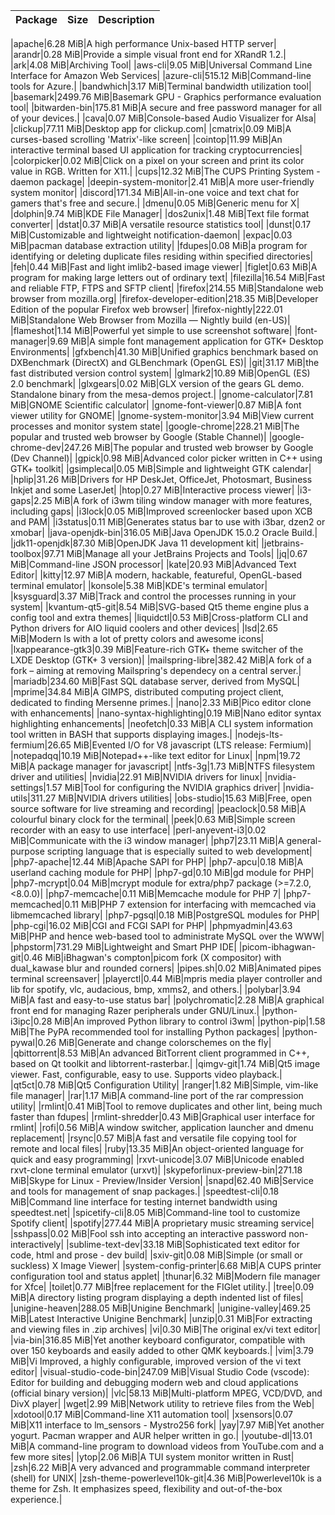 | Package | Size| Description |
| --- | --- |--- |

|apache|6.28 MiB|A high performance Unix-based HTTP server|
|arandr|0.28 MiB|Provide a simple visual front end for XRandR 1.2.|
|ark|4.08 MiB|Archiving Tool|
|aws-cli|9.05 MiB|Universal Command Line Interface for Amazon Web Services|
|azure-cli|515.12 MiB|Command-line tools for Azure.|
|bandwhich|3.17 MiB|Terminal bandwidth utilization tool|
|basemark|2499.76 MiB|Basemark GPU - Graphics performance evaluation tool|
|bitwarden-bin|175.81 MiB|A secure and free password manager for all of your devices.|
|cava|0.07 MiB|Console-based Audio Visualizer for Alsa|
|clickup|77.11 MiB|Desktop app for clickup.com|
|cmatrix|0.09 MiB|A curses-based scrolling 'Matrix'-like screen|
|cointop|11.99 MiB|An interactive terminal based UI application for tracking cryptocurrencies|
|colorpicker|0.02 MiB|Click on a pixel on your screen and print its color value in RGB. Written for X11.|
|cups|12.32 MiB|The CUPS Printing System - daemon package|
|deepin-system-monitor|2.41 MiB|A more user-friendly system monitor|
|discord|171.34 MiB|All-in-one voice and text chat for gamers that's free and secure.|
|dmenu|0.05 MiB|Generic menu for X|
|dolphin|9.74 MiB|KDE File Manager|
|dos2unix|1.48 MiB|Text file format converter|
|dstat|0.37 MiB|A versatile resource statistics tool|
|dunst|0.17 MiB|Customizable and lightweight notification-daemon|
|expac|0.03 MiB|pacman database extraction utility|
|fdupes|0.08 MiB|a program for identifying or deleting duplicate files residing within specified directories|
|feh|0.44 MiB|Fast and light imlib2-based image viewer|
|figlet|0.63 MiB|A program for making large letters out of ordinary text|
|filezilla|16.54 MiB|Fast and reliable FTP, FTPS and SFTP client|
|firefox|214.55 MiB|Standalone web browser from mozilla.org|
|firefox-developer-edition|218.35 MiB|Developer Edition of the popular Firefox web browser|
|firefox-nightly|222.01 MiB|Standalone Web Browser from Mozilla — Nightly build (en-US)|
|flameshot|1.14 MiB|Powerful yet simple to use screenshot software|
|font-manager|9.69 MiB|A simple font management application for GTK+ Desktop Environments|
|gfxbench|41.30 MiB|Unified graphics benchmark based on DXBenchmark (DirectX) and GLBenchmark (OpenGL ES)|
|git|31.17 MiB|the fast distributed version control system|
|glmark2|10.89 MiB|OpenGL (ES) 2.0 benchmark|
|glxgears|0.02 MiB|GLX version of the gears GL demo. Standalone binary from the mesa-demos project.|
|gnome-calculator|7.81 MiB|GNOME Scientific calculator|
|gnome-font-viewer|0.87 MiB|A font viewer utility for GNOME|
|gnome-system-monitor|3.94 MiB|View current processes and monitor system state|
|google-chrome|228.21 MiB|The popular and trusted web browser by Google (Stable Channel)|
|google-chrome-dev|247.26 MiB|The popular and trusted web browser by Google (Dev Channel)|
|gpick|0.98 MiB|Advanced color picker written in C++ using GTK+ toolkit|
|gsimplecal|0.05 MiB|Simple and lightweight GTK calendar|
|hplip|31.26 MiB|Drivers for HP DeskJet, OfficeJet, Photosmart, Business Inkjet and some LaserJet|
|htop|0.27 MiB|Interactive process viewer|
|i3-gaps|2.25 MiB|A fork of i3wm tiling window manager with more features, including gaps|
|i3lock|0.05 MiB|Improved screenlocker based upon XCB and PAM|
|i3status|0.11 MiB|Generates status bar to use with i3bar, dzen2 or xmobar|
|java-openjdk-bin|316.05 MiB|Java OpenJDK 15.0.2 Oracle Build.|
|jdk11-openjdk|87.30 MiB|OpenJDK Java 11 development kit|
|jetbrains-toolbox|97.71 MiB|Manage all your JetBrains Projects and Tools|
|jq|0.67 MiB|Command-line JSON processor|
|kate|20.93 MiB|Advanced Text Editor|
|kitty|12.97 MiB|A modern, hackable, featureful, OpenGL-based terminal emulator|
|konsole|5.38 MiB|KDE's terminal emulator|
|ksysguard|3.37 MiB|Track and control the processes running in your system|
|kvantum-qt5-git|8.54 MiB|SVG-based Qt5 theme engine plus a config tool and extra themes|
|liquidctl|0.53 MiB|Cross-platform CLI and Python drivers for AIO liquid coolers and other devices|
|lsd|2.65 MiB|Modern ls with a lot of pretty colors and awesome icons|
|lxappearance-gtk3|0.39 MiB|Feature-rich GTK+ theme switcher of the LXDE Desktop (GTK+ 3 version)|
|mailspring-libre|382.42 MiB|A fork of a fork – aiming at removing Mailspring's dependecy on a central server.|
|mariadb|234.60 MiB|Fast SQL database server, derived from MySQL|
|mprime|34.84 MiB|A GIMPS, distributed computing project client, dedicated to finding Mersenne primes.|
|nano|2.33 MiB|Pico editor clone with enhancements|
|nano-syntax-highlighting|0.19 MiB|Nano editor syntax highlighting enhancements|
|neofetch|0.33 MiB|A CLI system information tool written in BASH that supports displaying images.|
|nodejs-lts-fermium|26.65 MiB|Evented I/O for V8 javascript (LTS release: Fermium)|
|notepadqq|10.19 MiB|Notepad++-like text editor for Linux|
|npm|19.72 MiB|A package manager for javascript|
|ntfs-3g|1.73 MiB|NTFS filesystem driver and utilities|
|nvidia|22.91 MiB|NVIDIA drivers for linux|
|nvidia-settings|1.57 MiB|Tool for configuring the NVIDIA graphics driver|
|nvidia-utils|311.27 MiB|NVIDIA drivers utilities|
|obs-studio|15.63 MiB|Free, open source software for live streaming and recording|
|peaclock|0.58 MiB|A colourful binary clock for the terminal|
|peek|0.63 MiB|Simple screen recorder with an easy to use interface|
|perl-anyevent-i3|0.02 MiB|Communicate with the i3 window manager|
|php7|23.11 MiB|A general-purpose scripting language that is especially suited to web development|
|php7-apache|12.44 MiB|Apache SAPI for PHP|
|php7-apcu|0.18 MiB|A userland caching module for PHP|
|php7-gd|0.10 MiB|gd module for PHP|
|php7-mcrypt|0.04 MiB|mcrypt module for extra/php7 package (>=7.2.0, <8.0.0)|
|php7-memcache|0.11 MiB|Memcache module for PHP 7|
|php7-memcached|0.11 MiB|PHP 7 extension for interfacing with memcached via libmemcached library|
|php7-pgsql|0.18 MiB|PostgreSQL modules for PHP|
|php-cgi|16.02 MiB|CGI and FCGI SAPI for PHP|
|phpmyadmin|43.63 MiB|PHP and hence web-based tool to administrate MySQL over the WWW|
|phpstorm|731.29 MiB|Lightweight and Smart PHP IDE|
|picom-ibhagwan-git|0.46 MiB|iBhagwan's compton|picom fork (X compositor) with dual_kawase blur and rounded corners|
|pipes.sh|0.02 MiB|Animated pipes terminal screensaver|
|playerctl|0.44 MiB|mpris media player controller and lib for spotify, vlc, audacious, bmp, xmms2, and others.|
|polybar|3.94 MiB|A fast and easy-to-use status bar|
|polychromatic|2.28 MiB|A graphical front end for managing Razer peripherals under GNU/Linux.|
|python-i3ipc|0.28 MiB|An improved Python library to control i3wm|
|python-pip|1.58 MiB|The PyPA recommended tool for installing Python packages|
|python-pywal|0.26 MiB|Generate and change colorschemes on the fly|
|qbittorrent|8.53 MiB|An advanced BitTorrent client programmed in C++, based on Qt toolkit and libtorrent-rasterbar.|
|qimgv-git|1.74 MiB|Qt5 image viewer. Fast, configurable, easy to use. Supports video playback.|
|qt5ct|0.78 MiB|Qt5 Configuration Utility|
|ranger|1.82 MiB|Simple, vim-like file manager|
|rar|1.17 MiB|A command-line port of the rar compression utility|
|rmlint|0.41 MiB|Tool to remove duplicates and other lint, being much faster than fdupes|
|rmlint-shredder|0.43 MiB|Graphical user interface for rmlint|
|rofi|0.56 MiB|A window switcher, application launcher and dmenu replacement|
|rsync|0.57 MiB|A fast and versatile file copying tool for remote and local files|
|ruby|13.35 MiB|An object-oriented language for quick and easy programming|
|rxvt-unicode|3.07 MiB|Unicode enabled rxvt-clone terminal emulator (urxvt)|
|skypeforlinux-preview-bin|271.18 MiB|Skype for Linux - Preview/Insider Version|
|snapd|62.40 MiB|Service and tools for management of snap packages.|
|speedtest-cli|0.18 MiB|Command line interface for testing internet bandwidth using speedtest.net|
|spicetify-cli|8.05 MiB|Command-line tool to customize Spotify client|
|spotify|277.44 MiB|A proprietary music streaming service|
|sshpass|0.02 MiB|Fool ssh into accepting an interactive password non-interactively|
|sublime-text-dev|33.18 MiB|Sophisticated text editor for code, html and prose - dev build|
|sxiv-git|0.08 MiB|Simple (or small or suckless) X Image Viewer|
|system-config-printer|6.68 MiB|A CUPS printer configuration tool and status applet|
|thunar|6.32 MiB|Modern file manager for Xfce|
|toilet|0.77 MiB|free replacement for the FIGlet utility.|
|tree|0.09 MiB|A directory listing program displaying a depth indented list of files|
|unigine-heaven|288.05 MiB|Unigine Benchmark|
|unigine-valley|469.25 MiB|Latest Interactive Unigine Benchmark|
|unzip|0.31 MiB|For extracting and viewing files in .zip archives|
|vi|0.30 MiB|The original ex/vi text editor|
|via-bin|316.85 MiB|Yet another keyboard configurator, compatible with over 150 keyboards and easily added to other QMK keyboards.|
|vim|3.79 MiB|Vi Improved, a highly configurable, improved version of the vi text editor|
|visual-studio-code-bin|247.09 MiB|Visual Studio Code (vscode): Editor for building and debugging modern web and cloud applications (official binary version)|
|vlc|58.13 MiB|Multi-platform MPEG, VCD/DVD, and DivX player|
|wget|2.99 MiB|Network utility to retrieve files from the Web|
|xdotool|0.17 MiB|Command-line X11 automation tool|
|xsensors|0.07 MiB|X11 interface to lm_sensors - Mystro256 fork|
|yay|7.97 MiB|Yet another yogurt. Pacman wrapper and AUR helper written in go.|
|youtube-dl|13.01 MiB|A command-line program to download videos from YouTube.com and a few more sites|
|ytop|2.06 MiB|A TUI system monitor written in Rust|
|zsh|6.22 MiB|A very advanced and programmable command interpreter (shell) for UNIX|
|zsh-theme-powerlevel10k-git|4.36 MiB|Powerlevel10k is a theme for Zsh. It emphasizes speed, flexibility and out-of-the-box experience.|
